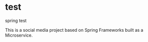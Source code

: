 # test
spring test

This is a social media project based on Spring Frameworks built as a Microservice. 

